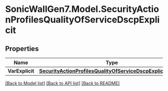 # SonicWallGen7.Model.SecurityActionProfilesQualityOfServiceDscpExplicit

## Properties

Name | Type | Description | Notes
------------ | ------------- | ------------- | -------------
**VarExplicit** | [**SecurityActionProfilesQualityOfServiceDscpExplicitExplicit**](SecurityActionProfilesQualityOfServiceDscpExplicitExplicit.md) |  | [optional] 

[[Back to Model list]](../README.md#documentation-for-models) [[Back to API list]](../README.md#documentation-for-api-endpoints) [[Back to README]](../README.md)

